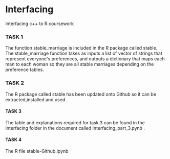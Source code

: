 # Interfacing
Interfacing c++ to R coursework

### TASK 1

The function stable_marriage is included in the R package called stable. The stable_marriage function takes as inputs a list of vector of strings that represent everyone's preferences, and outputs a dictionary that maps each man to each woman so they are all stable marriages depending on the preference tables. 

### TASK 2

The R package called stable has been updated onto Github so it can be extracted,installed and used.

#### TASK 3

The table and explanations required for task 3 can be found in the Interfacing folder in the document called Interfacing_part_3.pynb .

#### TASK 4

The R file stable-Github.ipynb
